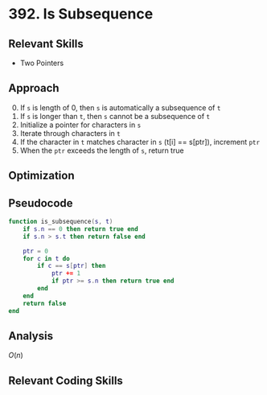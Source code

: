 # 392. Is Subsequence

## Relevant Skills

- Two Pointers

## Approach

0. If `s` is length of 0, then `s` is automatically a subsequence of `t`
0. If `s` is longer than `t`, then `s` cannot be a subsequence of `t`
0. Initialize a pointer for characters in `s`
0. Iterate through characters in `t`
0. If the character in `t` matches character in `s` (t[i] == s[ptr]), increment `ptr`
0. When the `ptr` exceeds the length of `s`, return true

## Optimization

## Pseudocode

```lua
function is_subsequence(s, t)
    if s.n == 0 then return true end
    if s.n > s.t then return false end

    ptr = 0
    for c in t do
        if c == s[ptr] then
            ptr += 1
            if ptr >= s.n then return true end
        end
    end
    return false
end
```

## Analysis

$O(n)$

## Relevant Coding Skills

